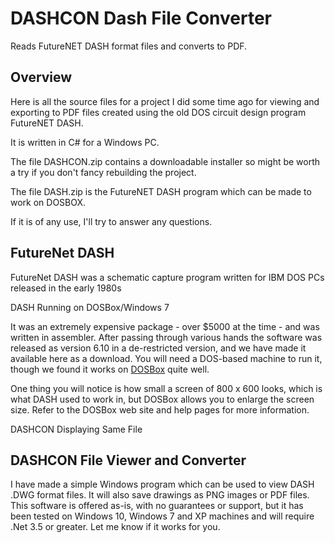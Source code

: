 # DASHCON Dash File Converter
Reads FutureNET DASH format files and converts to PDF.


## Overview
Here is all the source files for a project I did some time ago for viewing and exporting to PDF files created using the old DOS circuit design program FutureNET DASH.

It is written in C# for a Windows PC.

The file DASHCON.zip contains a downloadable installer so might be worth a try if you don't fancy rebuilding the project. 

The file DASH.zip is the FutureNET DASH program which can be made to work on DOSBOX.

If it is of any use, I'll try to answer any questions.

## FutureNet DASH

FutureNet DASH was a schematic capture program written for IBM DOS PCs released in the early 1980s

DASH Running on DOSBox/Windows 7

It was an extremely expensive package - over $5000 at the time - and was written in assembler. After passing through various hands the software was released as version 6.10 in a de-restricted version, and we have made it available here as a download. You will need a DOS-based machine to run it, though we found it works on <a href = "http://www.dosbox.com/download.php?main=1" target="_blank">DOSBox</a>  quite well.

One thing you will notice is how small a screen of 800 x 600 looks, which is what DASH used to work in, but DOSBox allows you to enlarge the screen size. Refer to the DOSBox web site and help pages for more information.

DASHCON Displaying Same File</u></p>

## DASHCON File Viewer and Converter
				
I have made a simple Windows program which can be used to view DASH .DWG format files. It will also save drawings as PNG images or PDF files. This software is offered as-is, with no guarantees or support, but it has been tested on Windows 10, Windows 7 and XP machines and will require .Net 3.5 or greater. Let me know if it works for you.




